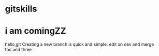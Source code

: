 # gitskills
# i am comingZZ
hello,git
Creating a new branch is quick and simple.
edit on dev and merge too and three
